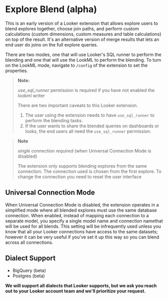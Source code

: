 # Explore Blend (alpha)
This is an early version of a Looker extension that allows explore users to blend explores together, choose join paths, and perform custom calculations (custom dimensions, custom measures and table calculations) on top of the result. It's an alternative version of merge results that lets an end user do joins on the full explore queries. 

There are two modes, one that will use Looker's SQL runner to perform the blending and one that will use the LookML to perform the blending. To turn on the LookML mode, navigate to `/config` of the extension to set the properties.

> **Note:** 
>
> *use_sql_runner* permission is required if you have not enabled the lookml writer
>
> There are two important caveats to this Looker extension. 
> 1. The user using the extension needs to have `use_sql_runner` to perform the blending tasks. 
> 2. If the user wants to share the blended queries on dashboards or looks, the end users all need the `use_sql_runner` permission.


> **Note**
> 
> *single connection required* (when Universal Connection Mode is disabled)
>
> The extension only supports blending explores from the same connection. The connection used is chosen from the first explore. To change the connection you need to reset the user interface

## Universal Connection Mode

When Universal Connection Mode is disabled, the extension operates in a simplified mode where all blended explores must use the same database connection. When enabled, instead of mapping each connection to a separate model, you specify a single model name and connection namethat will be used for all blends. This setting will be infrequently used unless you know that all your Looker connections have access to the same datasets; however it can be very useful if you've set it up this way so you can blend across all connections.

## Dialect Support
- BigQuery (beta)
- Postgres (beta)

**We will support all dialects that Looker supports, but we ask you reach out to your Looker account team and we'll prioritize your request.**